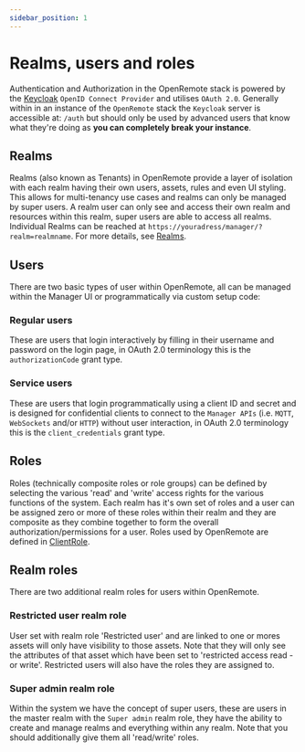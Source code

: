 ```yaml
---
sidebar_position: 1
---
```


# Realms, users and roles

Authentication and Authorization in the OpenRemote stack is powered by the [Keycloak](https://www.keycloak.org/) `OpenID Connect Provider` and utilises `OAuth 2.0`. Generally within in an instance of the `OpenRemote` stack the `Keycloak` server is accessible at: `/auth` but should only be used by advanced users that know what they're doing as **you can completely break your instance**.

## Realms
Realms (also known as Tenants) in OpenRemote provide a layer of isolation with each realm having their own users, assets, rules and even UI styling. This allows for multi-tenancy use cases and realms can only be managed by super users. A realm user can only see and access their own realm and resources within this realm, super users are able to access all realms. Individual Realms can be reached at `https://youradress/manager/?realm=realmname`. For more details, see [Realms](../manager-ui/#realms).

## Users
There are two basic types of user within OpenRemote, all can be managed within the Manager UI or programmatically via custom setup code:

### Regular users
These are users that login interactively by filling in their username and password on the login page, in OAuth 2.0 terminology this is the `authorizationCode` grant type.

### Service users
These are users that login programmatically using a client ID and secret and is designed for confidential clients to connect to the `Manager APIs` (i.e. `MQTT`, `WebSockets` and/or `HTTP`) without user interaction, in OAuth 2.0 terminology this is the `client_credentials` grant type.

## Roles
Roles (technically composite roles or role groups) can be defined by selecting the various 'read' and 'write' access rights for the various functions of the system. Each realm has it's own set of roles and a user can be assigned zero or more of these roles within their realm and they are composite as they combine together to form the overall authorization/permissions for a user. Roles used by OpenRemote are defined in [ClientRole](https://github.com/openremote/openremote/blob/master/model/src/main/java/org/openremote/model/security/ClientRole.java).

## Realm roles
There are two additional realm roles for users within OpenRemote.

### Restricted user realm role

User set with realm role 'Restricted user' and are linked to one or mores assets will only have visibility to those assets. Note that they will only see the attributes of that asset which have been set to 'restricted access read -or write'. Restricted users will also have the roles they are assigned to.

### Super admin realm role

Within the system we have the concept of super users, these are users in the master realm with the `Super admin` realm role, they have the ability to create and manage realms and everything within any realm. Note that you should additionally give them all 'read/write' roles.
